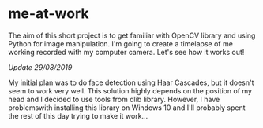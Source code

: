 # me-at-work

The aim of this short project is to get familiar with OpenCV library and using Python for image manipulation. I'm going to create a timelapse of me working recorded with my computer camera. Let's see how it works out!

 *Update 29/08/2019*
 
My initial plan was to do face detection using Haar Cascades, but it doesn't seem to work very well. This solution highly depends on the position of my head and I decided to use tools from dlib library. However, I have problemswith installing this library on Windows 10 and I'll probably spent the rest of this day trying to make it work...
